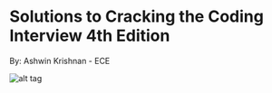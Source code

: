 # Solutions to Cracking the Coding Interview 4th Edition 

By: Ashwin Krishnan - ECE

![alt tag](https://images-na.ssl-images-amazon.com/images/I/51myoYzySML._SY344_BO1,204,203,200_.jpg)






